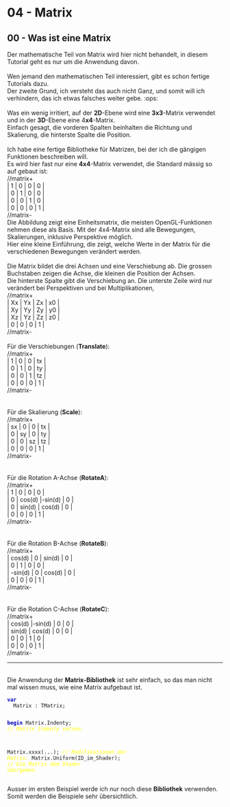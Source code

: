 <html>
    <b><h1>04 - Matrix</h1></b>
    <b><h2>00 - Was ist eine Matrix</h2></b>
Der mathematische Teil von Matrix wird hier nicht behandelt, in diesem Tutorial geht es nur um die Anwendung davon.<br>
<br>
Wen jemand den mathematischen Teil interessiert, gibt es schon fertige Tutorials dazu.<br>
Der zweite Grund, ich versteht das auch nicht Ganz, und somit will ich verhindern, das ich etwas falsches weiter gebe. :ops:<br>
<br>
Was ein wenig irritiert, auf der <b>2D</b>-Ebene wird eine <b>3x3</b>-Matrix verwendet und in der <b>3D</b>-Ebene eine 4<b>x4</b>-Matrix.<br>
Einfach gesagt, die vorderen Spalten beinhalten die Richtung und Skalierung, die hinterste Spalte die Position.<br>
<br>
Ich habe eine fertige Bibliotheke für Matrizen, bei der ich die gängigen Funktionen beschreiben will.<br>
Es wird hier fast nur eine <b>4x4</b>-Matrix verwendet, die Standard mässig so auf gebaut ist:<br>
//matrix+<br>
| 1 | 0 | 0 | 0 |<br>
| 0 | 1 | 0 | 0 |<br>
| 0 | 0 | 1 | 0 |<br>
| 0 | 0 | 0 | 1 |<br>
//matrix-<br>
Die Abbildung zeigt eine Einheitsmatrix, die meisten OpenGL-Funktionen nehmen diese als Basis. Mit der 4x4-Matrix sind alle Bewegungen, Skalierungen, inklusive Perspektive möglich.<br>
Hier eine kleine Einführung, die zeigt, welche Werte in der Matrix für die verschiedenen Bewegungen verändert werden.<br>
<br>
Die Matrix bildet die drei Achsen und eine Verschiebung ab. Die grossen Buchstaben zeigen die Achse, die kleinen die Position der Achsen.<br>
Die hinterste Spalte gibt die Verschiebung an. Die unterste Zeile wird nur verändert bei Perspektiven und bei Multiplikationen,<br>
//matrix+<br>
| Xx | Yx | Zx | x0 |<br>
| Xy | Yy | Zy | y0 |<br>
| Xz | Yz | Zz | z0 |<br>
|  0 |  0 |  0 |  1 |<br>
//matrix-<br>
<br>
Für die Verschiebungen (<b>Translate</b>):<br>
//matrix+<br>
|  1 |  0 |  0 | tx |<br>
|  0 |  1 |  0 | ty |<br>
|  0 |  0 |  1 | tz |<br>
|  0 |  0 |  0 |  1 |<br>
//matrix-<br>
<br>
<br>
Für die Skalierung (<b>Scale</b>):<br>
//matrix+<br>
| sx |  0 |  0 | tx |<br>
|  0 | sy |  0 | ty |<br>
|  0 |  0 | sz | tz |<br>
|  0 |  0 |  0 |  1 |<br>
//matrix-<br>
<br>
<br>
Für die Rotation A-Achse (<b>RotateA</b>):<br>
//matrix+<br>
|    1   |    0   |    0   |    0   |<br>
|    0   | cos(d) |-sin(d) |    0   |<br>
|    0   | sin(d) | cos(d) |    0   |<br>
|    0   |    0   |    0   |    1   |<br>
//matrix-<br>
<br>
<br>
Für die Rotation B-Achse (<b>RotateB</b>):<br>
//matrix+<br>
|  cos(d) |    0   | sin(d) |    0   |<br>
|     0   |    1   |    0   |    0   |<br>
| -sin(d) |    0   | cos(d) |    0   |<br>
|     0   |    0   |    0   |    1   |<br>
//matrix-<br>
<br>
<br>
Für die Rotation C-Achse (<b>RotateC</b>):<br>
//matrix+<br>
| cos(d) |-sin(d) |    0   |    0   |<br>
| sin(d) | cos(d) |    0   |    0   |<br>
|    0   |    0   |    1   |    0   |<br>
|    0   |    0   |    0   |    1   |<br>
//matrix-<br>
<hr><br>
Die Anwendung der <b>Matrix-Bibliothek</b> ist sehr einfach, so das man nicht mal wissen muss, wie eine Matrix aufgebaut ist.<br>
<pre><code><b><font color="0000BB">var</font></b>
  Matrix : TMatrix;

<b><font color="0000BB">begin</font></b>
  Matrix.Indenty;                <i><font color="#FFFF00">// Matrix Indenty setzen.</font></i>

  Matrix.xxxx(...);              <i><font color="#FFFF00">// Modifikationen der Matrix.</font></i>
  Matrix.Uniform(ID_im_Shader);  <i><font color="#FFFF00">// Die Matrix dem Shader übergeben.</font></i></code></pre>
Ausser im ersten Beispiel werde ich nur noch diese <b>Bibliothek</b> verwenden. Somit werden die Beispiele sehr übersichtlich.<br>

</html>
